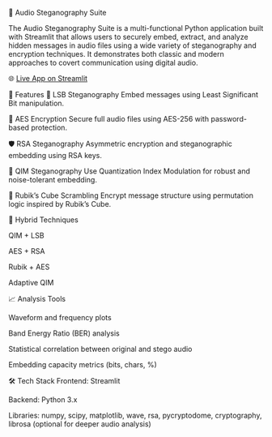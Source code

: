 🔐 Audio Steganography Suite

The Audio Steganography Suite is a multi-functional Python application built with Streamlit that allows users to securely embed, extract, and analyze hidden messages in audio files using a wide variety of steganography and encryption techniques. It demonstrates both classic and modern approaches to covert communication using digital audio.

🌐 [Live App on Streamlit](https://your-streamlit-app-url.streamlit.app)

🧪 Features
🎵 LSB Steganography
Embed messages using Least Significant Bit manipulation.

🔐 AES Encryption
Secure full audio files using AES-256 with password-based protection.

🛡️ RSA Steganography
Asymmetric encryption and steganographic embedding using RSA keys.

🔢 QIM Steganography
Use Quantization Index Modulation for robust and noise-tolerant embedding.

🧩 Rubik’s Cube Scrambling
Encrypt message structure using permutation logic inspired by Rubik’s Cube.

🧠 Hybrid Techniques

QIM + LSB

AES + RSA

Rubik + AES

Adaptive QIM

📈 Analysis Tools

Waveform and frequency plots

Band Energy Ratio (BER) analysis

Statistical correlation between original and stego audio

Embedding capacity metrics (bits, chars, %)

🛠️ Tech Stack
Frontend: Streamlit

Backend: Python 3.x

Libraries:
numpy, scipy, matplotlib, wave, rsa, pycryptodome, cryptography, librosa (optional for deeper audio analysis)

